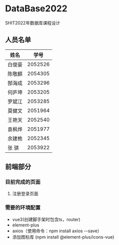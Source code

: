 # DataBase2022

SHIT2022年数据库课程设计

## 人员名单

| 姓名    | 学号    |
| ------- | ------- |
| 白俊豪  | 2052526 |
| 陈敬麒  | 2054305 |
| 郜海成  | 2053296 |
| 何庐坤  | 2053205 |
| 罗斌江  | 2053285 |
| 莫健文  | 2051964 |
| 王艳天  | 2052540 |
| 袁枫烨  | 2051977 |
| 余建桅  | 2052345 |
| 张   骐 | 2053922 |



## 前端部分

### 目前完成的页面

1. 注册登录页面

### 需要的环境配置

- vue3(创建脚手架时包含ts，router)
- element-plus
- axios（使用命令：npm install axios --save）
- 添加图标库 (npm install @element-plus/icons-vue)
